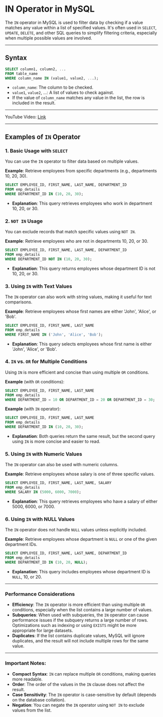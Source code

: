 
# IN Operator in MySQL

The `IN` operator in MySQL is used to filter data by checking if a value matches any value within a list of specified values. It's often used in `SELECT`, `UPDATE`, `DELETE`, and other SQL queries to simplify filtering criteria, especially when multiple possible values are involved.

---

## Syntax

```sql
SELECT column1, column2, ...
FROM table_name
WHERE column_name IN (value1, value2, ...);
```

- `column_name`: The column to be checked.
- `value1`, `value2`, ...: A list of values to check against.
- If the value of `column_name` matches any value in the list, the row is included in the result.

---

YouTube Video: [Link](https://www.youtube.com/watch?v=2Dd4k56ys7Q&list=PL53IeEJJLQl3xIzMPqA7lApebsB-UqtNB&index=19)

---

## Examples of `IN` Operator

### 1. Basic Usage with `SELECT`
You can use the `IN` operator to filter data based on multiple values.

**Example**: Retrieve employees from specific departments (e.g., departments 10, 20, 30).

```sql
SELECT EMPLOYEE_ID, FIRST_NAME, LAST_NAME, DEPARTMENT_ID
FROM emp_details
WHERE DEPARTMENT_ID IN (10, 20, 30);
```

- **Explanation**: This query retrieves employees who work in department 10, 20, or 30.

### 2. `NOT IN` Usage
You can exclude records that match specific values using `NOT IN`.

**Example**: Retrieve employees who are not in departments 10, 20, or 30.

```sql
SELECT EMPLOYEE_ID, FIRST_NAME, LAST_NAME, DEPARTMENT_ID
FROM emp_details
WHERE DEPARTMENT_ID NOT IN (10, 20, 30);
```

- **Explanation**: This query returns employees whose department ID is not 10, 20, or 30.

### 3. Using `IN` with Text Values
The `IN` operator can also work with string values, making it useful for text comparisons.

**Example**: Retrieve employees whose first names are either 'John', 'Alice', or 'Bob'.

```sql
SELECT EMPLOYEE_ID, FIRST_NAME, LAST_NAME
FROM emp_details
WHERE FIRST_NAME IN ('John', 'Alice', 'Bob');
```

- **Explanation**: This query selects employees whose first name is either 'John', 'Alice', or 'Bob'.


### 4. `IN` vs. `OR` for Multiple Conditions
Using `IN` is more efficient and concise than using multiple `OR` conditions.

**Example** (with `OR` conditions):

```sql
SELECT EMPLOYEE_ID, FIRST_NAME, LAST_NAME
FROM emp_details
WHERE DEPARTMENT_ID = 10 OR DEPARTMENT_ID = 20 OR DEPARTMENT_ID = 30;
```

**Example** (with `IN` operator):

```sql
SELECT EMPLOYEE_ID, FIRST_NAME, LAST_NAME
FROM emp_details
WHERE DEPARTMENT_ID IN (10, 20, 30);
```

- **Explanation**: Both queries return the same result, but the second query using `IN` is more concise and easier to read.

### 5. Using `IN` with Numeric Values
The `IN` operator can also be used with numeric columns.

**Example**: Retrieve employees whose salary is one of three specific values.

```sql
SELECT EMPLOYEE_ID, FIRST_NAME, LAST_NAME, SALARY
FROM emp_details
WHERE SALARY IN (5000, 6000, 7000);
```

- **Explanation**: This query retrieves employees who have a salary of either 5000, 6000, or 7000.

### 6. Using `IN` with NULL Values
The `IN` operator does not handle `NULL` values unless explicitly included.

**Example**: Retrieve employees whose department is `NULL` or one of the given department IDs.

```sql
SELECT EMPLOYEE_ID, FIRST_NAME, LAST_NAME, DEPARTMENT_ID
FROM emp_details
WHERE DEPARTMENT_ID IN (10, 20, NULL);
```

- **Explanation**: This query includes employees whose department ID is `NULL`, 10, or 20.

---

### Performance Considerations
- **Efficiency**: The `IN` operator is more efficient than using multiple `OR` conditions, especially when the list contains a large number of values.
- **Subqueries**: When used with subqueries, the `IN` operator can cause performance issues if the subquery returns a large number of rows. Optimizations such as indexing or using `EXISTS` might be more appropriate for large datasets.
- **Duplicates**: If the list contains duplicate values, MySQL will ignore duplicates, and the result will not include multiple rows for the same value.

---

### Important Notes:
- **Compact Syntax**: `IN` can replace multiple `OR` conditions, making queries more readable.
- **Order**: The order of the values in the `IN` clause does not affect the result.
- **Case Sensitivity**: The `IN` operator is case-sensitive by default (depends on the database collation).
- **Negation**: You can negate the `IN` operator using `NOT IN` to exclude values from the list.
